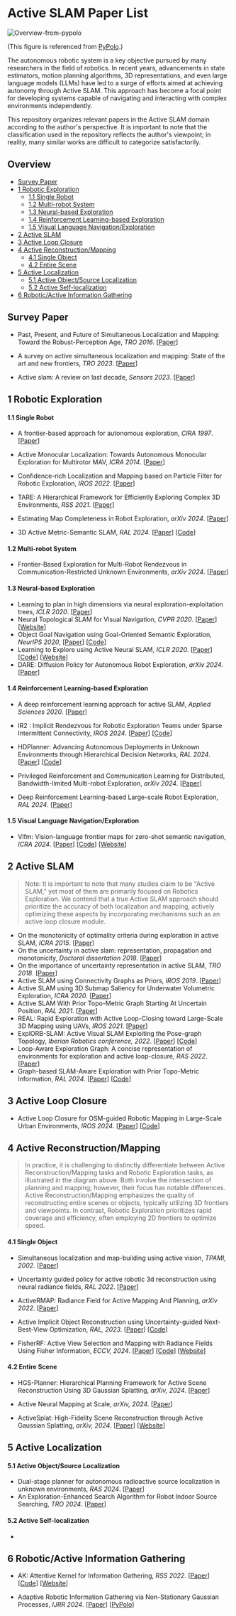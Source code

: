 # Active SLAM Paper List

![Overview-from-pypolo](IMG/Overview-from-pypolo.png)

(This figure is referenced from [PyPolo](https://github.com/Weizhe-Chen/PyPolo).)

The autonomous robotic system is a key objective pursued by many researchers in the field of robotics. In recent years, advancements in state estimators, motion planning algorithms, 3D representations, and even large language models (LLMs) have led to a surge of efforts aimed at achieving autonomy through Active SLAM. This approach has become a focal point for developing systems capable of navigating and interacting with complex environments independently.

This repository organizes relevant papers in the Active SLAM domain according to the author's perspective. It is important to note that the classification used in the repository reflects the author's viewpoint; in reality, many similar works are difficult to categorize satisfactorily.

## Overview

- [Survey Paper](#survey-paper)
- [1 Robotic Exploration](#1-robotic-exploration)
  - [1.1 Single Robot](1.1-Single-Robot)
  - [1.2 Multi-robot System](#1.2-Multi-robot-System)
  - [1.3 Neural-based Exploration](#1.3-Neural-based-Exploration)
  - [1.4 Reinforcement Learning-based Exploration](#1.4-Reinforcement-Learning-based-Exploration)
  - [1.5 Visual Language Navigation/Exploration](#1.5-Visual-Language-NavigationExploration)
- [2 Active SLAM](#2-Active-SLAM)
- [3 Active Loop Closure](#3-Active-Loop-Closure)
- [4 Active Reconstruction/Mapping](#4-Active-ReconstructionMapping)
  - [4.1 Single Object](#4.1-Single-Object)
  - [4.2 Entire Scene](#4.2-Entire-Scene)
- [5 Active Localization](#5-Active-Localization)
  - [5.1 Active Object/Source Localization](#5.1-Active-ObjectSource-Localization)
  - [5.2 Active Self-localization](#5.2-Active-Self-localization)
- [6 Robotic/Active Information Gathering](#6-RoboticActive-Information-Gathering)

## Survey Paper

- Past, Present, and Future of Simultaneous Localization and Mapping: Toward the Robust-Perception Age, *TRO 2016*. [[Paper](https://arxiv.org/pdf/1606.05830.pdf)]

- A survey on active simultaneous localization and mapping: State of the art and new frontiers, *TRO 2023*. [[Paper](https://arxiv.org/pdf/2207.00254)]
- Active slam: A review on last decade, *Sensors 2023*. [[Paper](https://www.mdpi.com/1424-8220/23/19/8097)]

## 1 Robotic Exploration

#### 1.1 Single Robot

- A frontier-based approach for autonomous exploration, *CIRA 1997*. [[Paper](http://www.robotfrontier.com/papers/cira97.pdf)]
- Active Monocular Localization: Towards Autonomous Monocular Exploration for Multirotor MAV, *ICRA 2014*. [[Paper](https://www.researchgate.net/profile/Christian-Mostegel/publication/261476118_Active_Monocular_Localization_Towards_Autonomous_Monocular_Exploration_for_Multirotor_MAVs/links/0f3175346418523fbe000000/Active-Monocular-Localization-Towards-Autonomous-Monocular-Exploration-for-Multirotor-MAVs.pdf)]

- Confidence-rich Localization and Mapping based on Particle Filter for Robotic Exploration, *IROS 2022*. [[Paper](https://arxiv.org/pdf/2202.09631.pdf)]
- TARE: A Hierarchical Framework for Efficiently Exploring Complex 3D Environments, *RSS 2021*. [[Paper](http://www.hongbiaoz.com/files/paper5.pdf)]
- Estimating Map Completeness in Robot Exploration, *arXiv 2024*. [[Paper](https://arxiv.org/pdf/2406.13482)]
- 3D Active Metric-Semantic SLAM, *RAL 2024*. [[Paper](https://arxiv.org/pdf/2309.06950)] [[Code](https://github.com/tyuezhan/RAL24-3DAMSSLAM)]

#### 1.2 Multi-robot System

- Frontier-Based Exploration for Multi-Robot Rendezvous in Communication-Restricted Unknown Environments, *arXiv 2024*. [[Paper](https://arxiv.org/pdf/2403.11617)]

#### 1.3 Neural-based Exploration

- Learning to plan in high dimensions via neural exploration-exploitation trees, *ICLR 2020*. [[Paper](https://arxiv.org/pdf/1903.00070)] 
- Neural Topological SLAM for Visual Navigation, *CVPR 2020*. [[Paper](https://openaccess.thecvf.com/content_CVPR_2020/papers/Chaplot_Neural_Topological_SLAM_for_Visual_Navigation_CVPR_2020_paper.pdf)] [[Website](https://devendrachaplot.github.io/projects/Neural-Topological-SLAM)]
- Object Goal Navigation using Goal-Oriented Semantic Exploration, *NeurIPS 2020*,  [[Paper](https://proceedings.neurips.cc/paper/2020/file/2c75cf2681788adaca63aa95ae028b22-Paper.pdf)] [[Code](https://github.com/devendrachaplot/Object-Goal-Navigation)]
- Learning to Explore using Active Neural SLAM, *ICLR  2020*. [[Paper](https://arxiv.org/pdf/2004.05155)] [[Code](https://github.com/devendrachaplot/Neural-SLAM)] [[Website](https://devendrachaplot.github.io/projects/Neural-SLAM)]
- DARE: Diffusion Policy for Autonomous Robot Exploration, *arXiv 2024*. [[Paper](https://arxiv.org/pdf/2410.16687)]

#### 1.4 Reinforcement Learning-based Exploration

- A deep reinforcement learning approach for active SLAM, *Applied Sciences 2020*. [[Paper](https://www.mdpi.com/2076-3417/10/23/8386)]

- IR2 : Implicit Rendezvous for Robotic Exploration Teams under Sparse Intermittent Connectivity, *IROS 2024*. [[Paper](https://arxiv.org/pdf/2409.04730)] [[Code](https://github.com/marmotlab/IR2-Multi-Robot-RL-Exploration)]
- HDPlanner: Advancing Autonomous Deployments in Unknown Environments through Hierarchical Decision Networks, *RAL 2024*. [[Paper](https://arxiv.org/pdf/2408.03768)] [[Code](https://github.com/marmotlab/HDPlanner_Exp_and_Nav)]
- Privileged Reinforcement and Communication Learning for Distributed, Bandwidth-limited Multi-robot Exploration, *arXiv 2024*. [[Paper](https://arxiv.org/pdf/2407.20203)]
- Deep Reinforcement Learning-based Large-scale Robot Exploration, *RAL 2024*. [[Paper](https://arxiv.org/pdf/2403.10833)]

#### 1.5 Visual Language Navigation/Exploration

- Vlfm: Vision-language frontier maps for zero-shot semantic navigation, *ICRA 2024*. [[Paper](https://arxiv.org/pdf/2312.03275)] [[Code](https://github.com/bdaiinstitute/vlfm)] [[Website](https://naoki.io/portfolio/vlfm)]

## 2 Active SLAM

> Note: It is important to note that many studies claim to be "Active SLAM," yet most of them are primarily focused on Robotics Exploration. We contend that a true Active SLAM approach should prioritize the accuracy of both localization and mapping, actively optimizing these aspects by incorporating mechanisms such as an active loop closure module.

- On the monotonicity of optimality criteria during exploration in active SLAM, *ICRA 2015*. [[Paper](https://ieeexplore.ieee.org/abstract/document/7139384)]
- On the uncertainty in active slam: representation, propagation and monotonicity, *Doctoral dissertation 2018*. [[Paper](https://dialnet.unirioja.es/servlet/tesis?codigo=257909)]
- On the importance of uncertainty representation in active SLAM, *TRO 2018*. [[Paper](https://ieeexplore.ieee.org/abstract/document/8334687/)]
- Active SLAM using Connectivity Graphs as Priors, *IROS 2019*. [[Paper](https://ieeexplore.ieee.org/abstract/document/8968613)]
- Active SLAM using 3D Submap Saliency for Underwater Volumetric Exploration, *ICRA 2020*. [[Paper](https://www.cs.cmu.edu/~kaess/pub/Suresh20icra.pdf)]
- Active SLAM With Prior Topo-Metric Graph Starting At Uncertain Position, *RAL 2021*. [[Paper](https://ieeexplore.ieee.org/abstract/document/9645292)]
- REAL: Rapid Exploration with Active Loop-Closing toward Large-Scale 3D Mapping using UAVs, *IROS 2021*. [[Paper](https://ieeexplore.ieee.org/abstract/document/9636611)]
- ExplORB-SLAM: Active Visual SLAM Exploiting the Pose-graph Topology, *Iberian Robotics conference, 2022*. [[Paper](https://arxiv.org/pdf/2209.03693)] [[Code](https://github.com/JulioPlaced/ExplORB-SLAM)]
- Loop-Aware Exploration Graph: A concise representation of environments for exploration and active loop-closure, *RAS 2022*. [[Paper](https://www.sciencedirect.com/science/article/abs/pii/S092188902200104X)]
- Graph-based SLAM-Aware Exploration with Prior Topo-Metric Information, *RAL 2024*. [[Paper](https://arxiv.org/pdf/2308.16522)] [[Code](https://github.com/bairuofei/Graph-Based_SLAM-Aware_Exploration)]

## 3 Active Loop Closure

- Active Loop Closure for OSM-guided Robotic Mapping in Large-Scale Urban Environments, *IROS 2024*. [[Paper](https://arxiv.org/pdf/2407.17078)] [[Code](https://github.com/IMRL/ActiveLoopClosure)]

## 4 Active Reconstruction/Mapping

> In practice, it is challenging to distinctly differentiate between Active Reconstruction/Mapping tasks and Robotic Exploration tasks, as illustrated in the diagram above. Both involve the intersection of planning and mapping; however, their focus has notable differences. Active Reconstruction/Mapping emphasizes the quality of reconstructing entire scenes or objects, typically utilizing 3D frontiers and viewpoints. In contrast, Robotic Exploration prioritizes rapid coverage and efficiency, often employing 2D frontiers to optimize speed.


#### 4.1 Single Object

- Simultaneous localization and map-building using active vision, *TPAMI, 2002*. [[Paper](https://d1wqtxts1xzle7.cloudfront.net/47098085/Simultaneous_20Localization_20and_20Map-Building-libre.pdf)]

- Uncertainty guided policy for active robotic 3d reconstruction using neural radiance fields, *RAL 2022*. [[Paper](https://arxiv.org/pdf/2209.08409)]
- ActiveRMAP: Radiance Field for Active Mapping And Planning, *arXiv 2022*. [[Paper](https://arxiv.org/pdf/2211.12656)]
- Active Implicit Object Reconstruction using Uncertainty-guided Next-Best-View Optimization, *RAL, 2023*. [[Paper](https://arxiv.org/pdf/2303.16739)] [[Code](https://github.com/HITSZ-NRSL/ActiveImplicitRecon)]
- FisherRF: Active View Selection and Mapping with Radiance Fields Using Fisher Information, *ECCV, 2024*. [[Paper](https://link.springer.com/chapter/10.1007/978-3-031-72624-8_24)] [[Code](https://github.com/JiangWenPL/FisherRF)] [[Website](https://jiangwenpl.github.io/FisherRF/)]

#### 4.2 Entire Scene

- HGS-Planner: Hierarchical Planning Framework for Active Scene Reconstruction Using 3D Gaussian Splatting, *arXiv, 2024*. [[Paper](https://arxiv.org/pdf/2409.17624)]
- Active Neural Mapping at Scale, *arXiv, 2024*. [[Paper](https://arxiv.org/pdf/2409.20276)]

- ActiveSplat: High-Fidelity Scene Reconstruction through Active Gaussian Splatting, *arXiv, 2024*. [[Paper](https://arxiv.org/pdf/2410.21955)] [[Website](https://li-yuetao.github.io/ActiveSplat/)]

## 5 Active Localization

#### 5.1 Active Object/Source Localization

- Dual-stage planner for autonomous radioactive source localization in unknown environments, *RAS 2024*. [[Paper](https://www.sciencedirect.com/science/article/abs/pii/S0921889023002427)]
- An Exploration-Enhanced Search Algorithm for Robot Indoor Source Searching, *TRO 2024*. [[Paper](https://ieeexplore.ieee.org/abstract/document/10665938)]

#### 5.2 Active Self-localization

- 

## 6 Robotic/Active Information Gathering

- AK: Attentive Kernel for Information Gathering, *RSS 2022*. [[Paper](https://arxiv.org/pdf/2205.06426)] [[Code](https://github.com/weizhe-chen/attentive_kernels)] [[Website](https://wchen-robotics.com/attentive_kernels/)]

- Adaptive Robotic Information Gathering via Non-Stationary Gaussian Processes, *IJRR 2024*. [[Paper](https://arxiv.org/pdf/2306.01263)] [[PyPolo](https://pypolo.readthedocs.io/en/latest/)]
